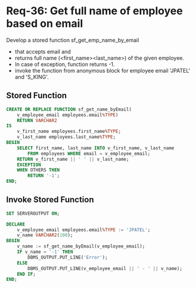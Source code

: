 # Req-36: Get full name of employee based on email

Develop a stored function sf_get_emp_name_by_email 
- that accepts email and 
- returns full name (<first_name><space><last_name>) of the given employee. 
- In case of exception, function returns -1.
- invoke the function from anonymous block for employee email 'JPATEL' and 'S_KING'.

## Stored Function

```sql
CREATE OR REPLACE FUNCTION sf_get_name_byEmail(
    v_employee_email employees.email%TYPE)
    RETURN VARCHAR2
IS
    v_first_name employees.first_name%TYPE;
    v_last_name employees.last_name%TYPE;
BEGIN
    SELECT first_name, last_name INTO v_first_name, v_last_name
        FROM employees WHERE email = v_employee_email;
    RETURN v_first_name || ' ' || v_last_name;
    EXCEPTION
    WHEN OTHERS THEN
        RETURN '-1';
END;
```

## Invoke Stored Function

```sql
SET SERVEROUTPUT ON;

DECLARE
    v_employee_email employees.email%TYPE := 'JPATEL';
    v_name VARCHAR2(100);
BEGIN
    v_name := sf_get_name_byEmail(v_employee_email);
    IF v_name = '-1' THEN
        DBMS_OUTPUT.PUT_LINE('Error');
    ELSE 
        DBMS_OUTPUT.PUT_LINE(v_employee_email || ' - ' || v_name);
    END IF;
END;
```